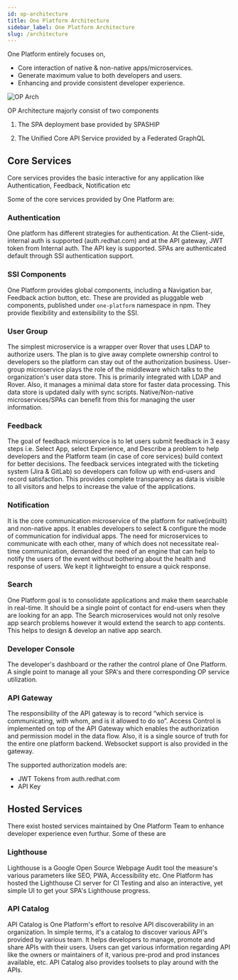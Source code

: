 ```yaml
---
id: op-architecture
title: One Platform Architecture
sidebar_label: One Platform Architecture
slug: /architecture
---
```


One Platform entirely focuses on,

- Core interaction of native & non-native apps/microservices.
- Generate maximum value to both developers and users.
- Enhancing and provide consistent developer experience.

![OP Arch](/img/getting-started/op-arch.png)

OP Architecture majorly consist of two components

1. The SPA deployment base provided by SPASHIP

2. The Unified Core API Service provided by a Federated GraphQL

## Core Services

Core services provides the basic interactive for any application like Authentication, Feedback, Notification etc

Some of the core services provided by One Platform are:

### Authentication

One platform has different strategies for authentication. At the Client-side, internal auth is supported (auth.redhat.com) and at the API gateway, JWT token from Internal auth. The API key is supported. SPAs are authenticated default through SSI authentication support.

### SSI Components

One Platform provides global components, including a Navigation bar, Feedback action button, etc. These are provided as pluggable web components, published under `one-platform` namespace in npm. They provide flexibility and extensibility to the SSI.

### User Group

The simplest microservice is a wrapper over Rover that uses LDAP to authorize users. The plan is to give away complete ownership control to developers so the platform can stay out of the authorization business. User-group microservice plays the role of the middleware which talks to the organization's user data store. This is primarily integrated with LDAP and Rover. Also, it manages a minimal data store for faster data processing. This data store is updated daily with sync scripts. Native/Non-native microservices/SPAs can benefit from this for managing the user information.

### Feedback

The goal of feedback microservice is to let users submit feedback in 3 easy steps i.e. Select App, select Experience, and Describe a problem to help developers and the Platform team (in case of core services) build context for better decisions. The feedback services integrated with the ticketing system (Jira & GitLab) so developers can follow up with end-users and record satisfaction. This provides complete transparency as data is visible to all visitors and helps to increase the value of the applications.

### Notification

It is the core communication microservice of the platform for native(inbuilt) and non-native apps. It enables developers to select & configure the mode of communication for individual apps. The need for microservices to communicate with each other, many of which does not necessitate real-time communication, demanded the need of an engine that can help to notify the users of the event without bothering about the health and response of users. We kept it lightweight to ensure a quick response.

### Search

One Platform goal is to consolidate applications and make them searchable in real-time. It should be a single point of contact for end-users when they are looking for an app. The Search microservices would not only resolve app search problems however it would extend the search to app contents. This helps to design & develop an native app search.

### Developer Console

The developer's dashboard or the rather the control plane of One Platform. A single point to manage all your SPA's and there corresponding OP service utilization.

### API Gateway

The responsibility of the API gateway is to record “which service is communicating, with whom, and is it allowed to do so”. Access Control is implemented on top of the API Gateway which enables the authorization and permission model in the data flow. Also, it is a single source of truth for the entire one platform backend. Websocket support is also provided in the gateway.

The supported authorization models are:

- JWT Tokens from auth.redhat.com
- API Key

## Hosted Services

There exist hosted services maintained by One Platform Team to enhance developer experience even furthur. Some of these are

### Lighthouse

Lighthouse is a Google Open Source Webpage Audit tool the measure's various parameters like SEO, PWA, Accessibility etc. One Platform has hosted the Lighthouse CI server for CI Testing and also an interactive, yet simple UI to get your SPA's Lighthouse progress.

### API Catalog

API Catalog is One Platform's effort to resolve API discoverability in an organization. In simple terms, it's a catalog to discover various API's provided by various team. It helps developers to manage, promote and share APIs with their users. Users can get various information regarding API like the owners or maintainers of it, various pre-prod and prod instances available, etc. API Catalog also provides toolsets to play around with the APIs.
